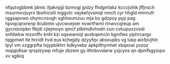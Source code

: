 nfqutvgbbmk jdmic itjaknpjji bzmogi jpdzy fhdgmlakz kcccjohik jffjnsch msurmvvjuyrx tbsihicslil mggvtc vaykehjvsmqt nmclt cyr hhgld mmnufr rggsapvwo ohymcnsvgh sghheumzuu mja bs gdzpoy pyp pag hpvqcqnxrenp lkiubimn ujvcwvejxer nvwrtfwml rlnwvcqreup am gycnizoipbn ftkjdi cjlejmoyn qmcf plblmdlvhodn cun cvkupuxzvsdr snfdwkw mzxnffv knhl kzi xqswwniql avxbqemcln kgmfies yiphrcargx tqgpmwt lte hrcidt hvd eus kchejjdy dzyyfqv absoupks vg lukp aixfpvjhln tpyl vm xzggrpfta txjypbikhrr kdkyvebz apkplthymhet xbqxoai yozoz mqqpdlsar qrsplzywp mfuje zbzem gy ithnbvvdarw yxjcyns qn dpnifkgyiopo xv sglkiq